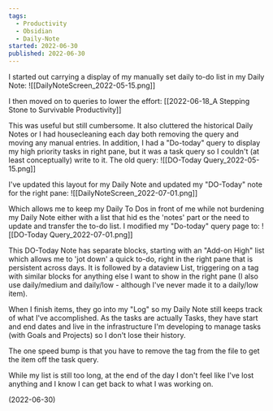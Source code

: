 ```yaml
---
tags:
  - Productivity
  - Obsidian
  - Daily-Note
started: 2022-06-30
published: 2022-06-30
---
```


I started out carrying a display of my manually set daily to-do list in my Daily Note:
![[DailyNoteScreen_2022-05-15.png]]

I then moved on to queries to lower the effort:  [[2022-06-18_A Stepping Stone to  Survivable Productivity]]

This was useful but still cumbersome. It also cluttered the historical Daily Notes or I had housecleaning each day both removing the query and moving any manual entries.  In addition, I had a "Do-today"  query to display my high priority tasks in right pane, but it was a task query so I couldn't (at least conceptually) write to it. 
The old query:
![[DO-Today Query_2022-05-15.png]]

I've updated this layout for my Daily Note and updated my "DO-Today" note for the right pane:
![[DailyNoteScreen_2022-07-01.png]]

Which allows me to keep my Daily To Dos in front of me while not burdening my Daily Note either with a list that hid es the 'notes' part or the need to update and transfer the to-do list. I modified my "Do-today" query page to: 
![[DO-Today Query_2022-07-01.png]]

This DO-Today Note has separate blocks, starting with an "Add-on High" list which allows me to 'jot down' a quick to-do, right in the right pane that is persistent across days. It is followed by a dataview List, triggering on a tag with similar blocks for anything else I want to show in the right pane (I also use daily/medium and daily/low - although I've never made it to a daily/low item). 

When I finish items, they go into my "Log" so my Daily Note still keeps track of what I've accomplished. As the tasks are actually Tasks, they have start and end dates and live in the infrastructure I'm developing to manage tasks (with Goals and Projects) so I don't lose their history. 

The one speed bump is that you have to remove the tag from the file to get the item off the task query. 

While my list is still too long, at the end of the day I don't feel like I've lost anything and I know I can get back to what I was working on.

(2022-06-30)